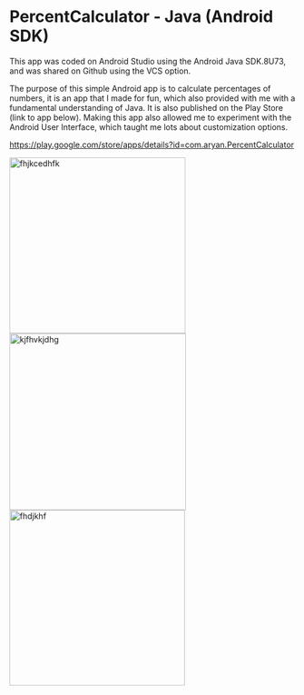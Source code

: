# PercentCalculator - Java (Android SDK)

This app was coded on Android Studio using the Android Java SDK.8U73, and was shared on Github using the VCS option.

The purpose of this simple Android app is to calculate percentages of numbers, it is an app that I made for fun, which also provided with me with a fundamental understanding of Java. It is also published on the Play Store (link to app below). Making this app also allowed me to experiment with the Android User Interface, which taught me lots about customization options.

https://play.google.com/store/apps/details?id=com.aryan.PercentCalculator

<img width="310" alt="fhjkcedhfk" src="https://cloud.githubusercontent.com/assets/16159880/13413156/729542a6-df16-11e5-9be3-4c053eab9b11.PNG">
<img width="311" alt="kjfhvkjdhg" src="https://cloud.githubusercontent.com/assets/16159880/13413170/94dd9eda-df16-11e5-98ba-1f9f194b7cdb.PNG">
<img width="309" alt="fhdjkhf" src="https://cloud.githubusercontent.com/assets/16159880/13413171/995863f0-df16-11e5-8ed4-bbfc0f32cc92.PNG">
